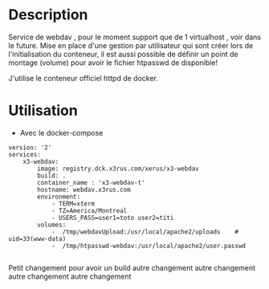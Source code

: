 
# Description

Service de webdav , pour le moment support que de 1 virtualhost , voir dans le future.
Mise en place d'une gestion par utilisateur qui sont créer lors de l'initialisation du conteneur, il est aussi possible de définir un point de montage (volume) pour avoir le fichier htpasswd de disponible! 

J'utilise le conteneur officiel httpd de docker.

# Utilisation

* Avec le docker-compose 

```
version: '2'
services:
    x3-webdav:
        image: registry.dck.x3rus.com/xerus/x3-webdav
        build: .
        container_name : 'x3-webdav-t'
        hostname: webdav.x3rus.com
        environment:
            - TERM=xterm
            - TZ=America/Montreal
            - USERS_PASS=user1=toto user2=titi
        volumes:
            -  /tmp/webdavUpload:/usr/local/apache2/uploads    # uid=33(www-data)
            -  /tmp/htpasswd-webdav:/usr/local/apache2/user.passwd
 
```

Petit changement pour avoir un build
autre changement 
autre changement 
autre changement 
autre changement 
